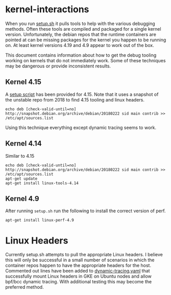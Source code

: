 # kernel-interactions

When you run [setup.sh](../images/setup.sh) it pulls tools to help with the various debugging methods.  Often these tools are compiled and packaged for a single kernel version.  Unfortunately, the debian repos that the runtime containers are pointed at can be missing packages for the kernel you happen to be running on.  At least kernel versions 4.19 and 4.9 appear to work out of the box.

This document contains information about how to get the debug tooling working on kernels that do not immediately work.  Some of these techniques may be dangerous or provide inconsistent results.

## Kernel 4.15

A [setup script](../images/setup.4.15.sh) has been provided for 4.15.  Note that it uses a snapshot of the unstable repo from 2018 to find 4.15 tooling and linux headers.

```
echo deb [check-valid-until=no] http://snapshot.debian.org/archive/debian/20180222 sid main contrib >> /etc/apt/sources.list
```

Using this technique everything except dynamic tracing seems to work.

## Kernel 4.14

Similar to 4.15

```
echo deb [check-valid-until=no] http://snapshot.debian.org/archive/debian/20180222 sid main contrib >> /etc/apt/sources.list
apt-get update
apt-get install linux-tools-4.14
```

## Kernel 4.9

After running `setup.sh` run the following to install the correct version of perf.

```
apt-get install linux-perf-4.9
```

# Linux Headers

Currently setup.sh attempts to pull the appropriate Linux headers.  I believe this will only be successful in a small number of scenarios in which the container repos happen to have the appropriate headers for the host.  Commented out lines have been added to [dynamic-tracing.yaml](../dynamic-tracing/dynamic-tracing.yaml) that successfully mount Linux headers in GKE on Ubuntu nodes and allow bpf/bcc dynamic tracing.  With additional testing this may become the preferred method.